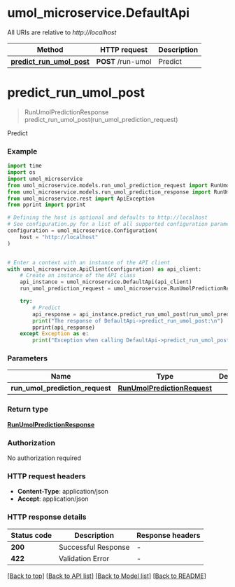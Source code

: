 # umol_microservice.DefaultApi

All URIs are relative to *http://localhost*

Method | HTTP request | Description
------------- | ------------- | -------------
[**predict_run_umol_post**](DefaultApi.md#predict_run_umol_post) | **POST** /run-umol | Predict


# **predict_run_umol_post**
> RunUmolPredictionResponse predict_run_umol_post(run_umol_prediction_request)

Predict

### Example


```python
import time
import os
import umol_microservice
from umol_microservice.models.run_umol_prediction_request import RunUmolPredictionRequest
from umol_microservice.models.run_umol_prediction_response import RunUmolPredictionResponse
from umol_microservice.rest import ApiException
from pprint import pprint

# Defining the host is optional and defaults to http://localhost
# See configuration.py for a list of all supported configuration parameters.
configuration = umol_microservice.Configuration(
    host = "http://localhost"
)


# Enter a context with an instance of the API client
with umol_microservice.ApiClient(configuration) as api_client:
    # Create an instance of the API class
    api_instance = umol_microservice.DefaultApi(api_client)
    run_umol_prediction_request = umol_microservice.RunUmolPredictionRequest() # RunUmolPredictionRequest | 

    try:
        # Predict
        api_response = api_instance.predict_run_umol_post(run_umol_prediction_request)
        print("The response of DefaultApi->predict_run_umol_post:\n")
        pprint(api_response)
    except Exception as e:
        print("Exception when calling DefaultApi->predict_run_umol_post: %s\n" % e)
```



### Parameters


Name | Type | Description  | Notes
------------- | ------------- | ------------- | -------------
 **run_umol_prediction_request** | [**RunUmolPredictionRequest**](RunUmolPredictionRequest.md)|  | 

### Return type

[**RunUmolPredictionResponse**](RunUmolPredictionResponse.md)

### Authorization

No authorization required

### HTTP request headers

 - **Content-Type**: application/json
 - **Accept**: application/json

### HTTP response details

| Status code | Description | Response headers |
|-------------|-------------|------------------|
**200** | Successful Response |  -  |
**422** | Validation Error |  -  |

[[Back to top]](#) [[Back to API list]](../README.md#documentation-for-api-endpoints) [[Back to Model list]](../README.md#documentation-for-models) [[Back to README]](../README.md)

